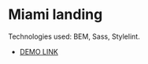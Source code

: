 # Miami landing
Technologies used: BEM, Sass, Stylelint.
- [DEMO LINK](https://alexazalor.github.io/miami-landing/)
